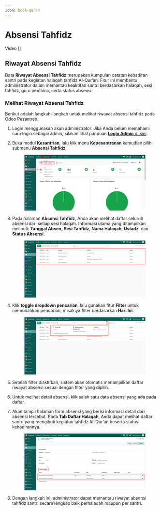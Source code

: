 ```yaml
---
icon: book-quran
---
```


# Absensi Tahfidz

Video \[]

## Riwayat Absensi Tahfidz

Data **Riwayat Absensi Tahfidz** merupakan kumpulan catatan kehadiran santri pada kegiatan halaqah tahfidz Al-Qur’an. Fitur ini membantu administrator dalam memantau keaktifan santri berdasarkan halaqah, sesi tahfidz, guru pembina, serta status absensi.

### Melihat Riwayat Absensi Tahfidz

Berikut adalah langkah-langkah untuk melihat riwayat absensi tahfidz pada Odoo Pesantren.

1. Login menggunakan akun administrator. Jika Anda belum memahami cara login sebagai admin, silakan lihat panduan [**Login Admin** di sini](../../panduan-login/login-admin.md).
2.  Buka modul **Kesantrian**, lalu klik menu **Kepesantrenan** kemudian pilih submenu **Absensi Tahfidz**.

    <figure><img src="../../.gitbook/assets/images-624 (1).png" alt=""><figcaption></figcaption></figure>


3.  Pada halaman **Absensi Tahfidz**, Anda akan melihat daftar seluruh absensi dari setiap sesi halaqah. Informasi utama yang ditampilkan meliputi: **Tanggal Absen**, **Sesi Tahfidz**, **Nama Halaqah**, **Ustadz**, dan **Status Absensi**.

    <figure><img src="../../.gitbook/assets/images-625 (1).png" alt=""><figcaption></figcaption></figure>


4.  Klik **toggle dropdown pencarian**, lalu gunakan fitur **Filter** untuk memudahkan pencarian, misalnya filter berdasarkan **Hari Ini**.

    <figure><img src="../../.gitbook/assets/images-626.png" alt=""><figcaption></figcaption></figure>


5. Setelah filter diaktifkan, sistem akan otomatis menampilkan daftar riwayat absensi sesuai dengan filter yang dipilih.
6. Untuk melihat detail absensi, klik salah satu data absensi yang ada pada daftar.
7.  Akan tampil halaman form absensi yang berisi informasi detail dari absensi tersebut. Pada **Tab Daftar Halaqah**, Anda dapat melihat daftar santri yang mengikuti kegiatan tahfidz Al-Qur’an beserta status kehadirannya.

    <figure><img src="../../.gitbook/assets/images-628.png" alt=""><figcaption></figcaption></figure>


8. Dengan langkah ini, administrator dapat memantau riwayat absensi tahfidz santri secara lengkap baik perhalaqah maupun per santri.
